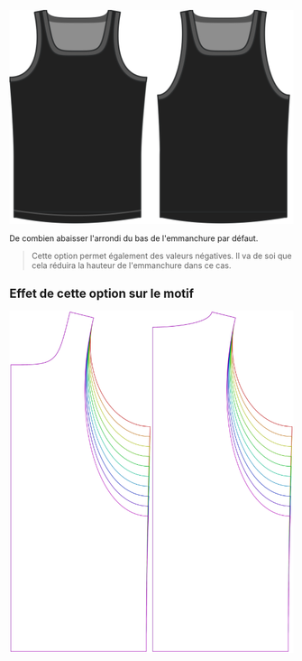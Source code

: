 ![L'option d'emmanchure sur Aaron](./armholedrop.svg)

De combien abaisser l'arrondi du bas de l'emmanchure par défaut.

> Cette option permet également des valeurs négatives. Il va de soi que cela réduira la hauteur de l'emmanchure dans ce cas.

## Effet de cette option sur le motif

![Cette image montre l'effet de cette option en superposant plusieurs variantes qui ont une valeur différente pour cette option](aaron_armholedrop_sample.svg "Effet de cette option sur le motif")
